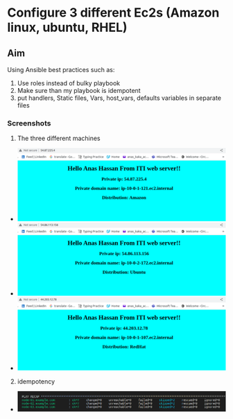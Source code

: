 # Configure 3 different Ec2s (Amazon linux, ubuntu, RHEL)

## Aim

Using Ansible best practices such as:

1. Use roles instead of bulky playbook
2. Make sure than my playbook is idempotent
3. put handlers, Static files, Vars, host_vars, defaults variables in separate files

### Screenshots

1. The three different machines

- ![Amazon ec2](images/amazonEC2.png)
- ![Ubuntu ec2](images/UbuntuEC2.png)
- ![RHEL ec2](images/RHEL-EC2.png)

2. idempotency

- ![idempotency](images/idempotency.png)
